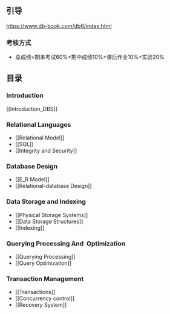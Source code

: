 ## 引导
https://www.db-book.com/db6/index.html
### 考核方式
- 总成绩=期末考试60%+期中成绩10%+课后作业10%+实验20%
## 目录
### Introduction
[[Introduction_DBS]]
### Relational Languages
- [[Relational Model]]
- [[SQL]]
- [[Integrity and Security]]
### Database Design
- [[E_R Model]]
- [[Relational-database Design]]
### Data Storage and Indexing
- [[Physical Storage Systems]]
- [[Data Storage Structures]]
- [[Indexing]]
### Querying Processing And  Optimization
- [[Querying Processing]]
- [[Query Optimization]]
### Transaction Management
- [[Transactions]]
- [[Concurrency control]]
- [[Recovery System]]
